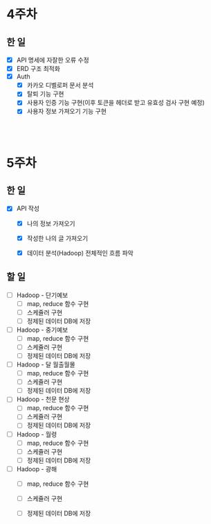 # 4주차

## 한 일  
 
- [x] API 명세에 자잘한 오류 수정  
- [x] ERD 구조 최적화 
- [x] Auth 
   - [x] 카카오 디벨로퍼 문서 분석
   - [x] 탈퇴 기능 구현
   - [x] 사용자 인증 기능 구현(이후 토큰을 헤더로 받고 유효성 검사 구현 예정)
   - [x] 사용자 정보 가져오기 기능 구현

<br/>
<br/>


# 5주차

## 한 일

- [x] API 작성  
   - [x] 나의 정보 가져오기  
   - [x] 작성한 나의 글 가져오기
   - [x] 데이터 분석(Hadoop) 전체적인 흐름 파악 


## 할 일
- [ ] Hadoop - 단기예보  
   - [ ] map, reduce 함수 구현
   - [ ] 스케쥴러 구현
   - [ ] 정제된 데이터 DB에 저장
- [ ] Hadoop - 중기예보  
   - [ ] map, reduce 함수 구현
   - [ ] 스케쥴러 구현
   - [ ] 정제된 데이터 DB에 저장
- [ ] Hadoop - 달 월출월몰
   - [ ] map, reduce 함수 구현
   - [ ] 스케쥴러 구현
   - [ ] 정제된 데이터 DB에 저장
- [ ] Hadoop - 천문 현상  
   - [ ] map, reduce 함수 구현
   - [ ] 스케쥴러 구현
   - [ ] 정제된 데이터 DB에 저장
- [ ] Hadoop - 월령  
   - [ ] map, reduce 함수 구현
   - [ ] 스케쥴러 구현
   - [ ] 정제된 데이터 DB에 저장
- [ ] Hadoop - 광해 
   - [ ] map, reduce 함수 구현
   - [ ] 스케쥴러 구현
   - [ ] 정제된 데이터 DB에 저장

